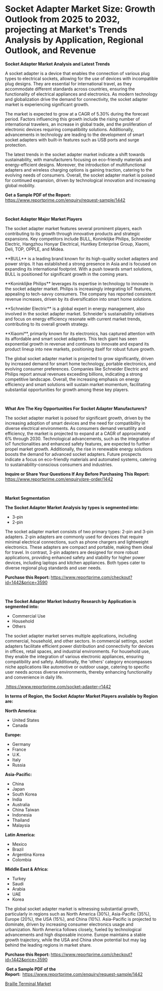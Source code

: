 <p><h1>Socket Adapter Market Size: Growth Outlook from 2025 to 2032, projecting at Market's Trends Analysis by Application, Regional Outlook, and Revenue</h1></p><p><strong>Socket Adapter Market Analysis and Latest Trends</strong></p>
<p><p>A socket adapter is a device that enables the connection of various plug types to electrical sockets, allowing for the use of devices with incompatible plug designs. They are essential for international travel, as they accommodate different standards across countries, ensuring the functionality of electrical appliances and electronics. As modern technology and globalization drive the demand for connectivity, the socket adapter market is experiencing significant growth.</p><p>The market is expected to grow at a CAGR of 5.30% during the forecast period. Factors influencing this growth include the rising number of international travelers, an increase in global trade, and the proliferation of electronic devices requiring compatibility solutions. Additionally, advancements in technology are leading to the development of smart socket adapters with built-in features such as USB ports and surge protection.</p><p>The latest trends in the socket adapter market indicate a shift towards sustainability, with manufacturers focusing on eco-friendly materials and energy-efficient designs. Moreover, the introduction of multifunctional adapters and wireless charging options is gaining traction, catering to the evolving needs of consumers. Overall, the socket adapter market is poised for continued expansion, driven by technological innovation and increasing global mobility.</p></p>
<p><strong>Get a Sample PDF of the Report:&nbsp;</strong> <a href="https://www.reportprime.com/enquiry/request-sample/1442?utm_campaign=3279&utm_medium=2&utm_source=Github&utm_content=ia&utm_term=18032025&utm_id=socket-adapter">https://www.reportprime.com/enquiry/request-sample/1442</a></p>
<p>&nbsp;</p>
<p><strong>Socket Adapter Major Market Players</strong></p>
<p><p>The socket adapter market features several prominent players, each contributing to its growth through innovative products and strategic expansions. Key competitors include BULL, Koninklijke Philips, Schneider Electric, Hangzhou Honyar Electrical, Huntkey Enterprise Group, Xiaomi, Deli, TOP, OPPLE, and Midea.</p><p>**BULL** is a leading brand known for its high-quality socket adapters and power strips. It has established a strong presence in Asia and is focused on expanding its international footprint. With a push towards smart solutions, BULL is positioned for significant growth in the coming years.</p><p>**Koninklijke Philips** leverages its expertise in technology to innovate in the socket adapter market. Philips is increasingly integrating IoT features, appealing to tech-savvy consumers. The company has reported consistent revenue increases, driven by its diversification into smart home solutions.</p><p>**Schneider Electric** is a global expert in energy management, also involved in the socket adapter market. Schneider's sustainability initiatives and focus on energy efficiency resonate with current market trends, contributing to its overall growth strategy.</p><p>**Xiaomi**, primarily known for its electronics, has captured attention with its affordable and smart socket adapters. This tech giant has seen exponential growth in revenue and continues to innovate and expand its product lineup into new markets, positioning itself for robust future growth.</p><p>The global socket adapter market is projected to grow significantly, driven by increased demand for smart home technology, portable electronics, and evolving consumer preferences. Companies like Schneider Electric and Philips report annual revenues exceeding billions, indicating a strong competitive landscape. Overall, the increasing emphasis on energy efficiency and smart solutions will sustain market momentum, facilitating substantial opportunities for growth among these key players.</p></p>
<p>&nbsp;</p>
<p><strong>What Are The Key Opportunities For Socket Adapter Manufacturers?</strong></p>
<p><p>The socket adapter market is poised for significant growth, driven by the increasing adoption of smart devices and the need for compatibility in diverse electrical environments. As consumers demand versatility and efficiency, the market is projected to expand at a CAGR of approximately 6% through 2030. Technological advancements, such as the integration of IoT functionalities and enhanced safety features, are expected to further propel market growth. Additionally, the rise in renewable energy solutions boosts the demand for advanced socket adapters. Future prospects indicate a focus on eco-friendly materials and automated systems, catering to sustainability-conscious consumers and industries.</p></p>
<p><strong>Inquire or Share Your Questions If Any Before Purchasing This Report:</strong> <a href="https://www.reportprime.com/enquiry/pre-order/1442?utm_campaign=3279&utm_medium=2&utm_source=Github&utm_content=ia&utm_term=18032025&utm_id=socket-adapter">https://www.reportprime.com/enquiry/pre-order/1442</a></p>
<p>&nbsp;</p>
<p><strong>Market Segmentation</strong></p>
<p><strong>The Socket Adapter Market Analysis by types is segmented into:</strong></p>
<p><ul><li>3-pin</li><li>2-pin</li></ul></p>
<p><p>The socket adapter market consists of two primary types: 2-pin and 3-pin adapters. 2-pin adapters are commonly used for devices that require minimal electrical connections, such as phone chargers and lightweight electronics. These adapters are compact and portable, making them ideal for travel. In contrast, 3-pin adapters are designed for more robust applications, providing enhanced safety and stability for higher power devices, including laptops and kitchen appliances. Both types cater to diverse regional plug standards and user needs.</p></p>
<p><strong>Purchase this Report:&nbsp;</strong><a href="https://www.reportprime.com/checkout?id=1442&price=3590&utm_campaign=3279&utm_medium=2&utm_source=Github&utm_content=ia&utm_term=18032025&utm_id=socket-adapter">https://www.reportprime.com/checkout?id=1442&price=3590</a></p>
<p>&nbsp;</p>
<p><strong>The Socket Adapter Market Industry Research by Application is segmented into:</strong></p>
<p><ul><li>Commercial Use</li><li>Household</li><li>Others</li></ul></p>
<p><p>The socket adapter market serves multiple applications, including commercial, household, and other sectors. In commercial settings, socket adapters facilitate efficient power distribution and connectivity for devices in offices, retail spaces, and industrial environments. For household use, they enable the integration of various electronic appliances, ensuring compatibility and safety. Additionally, the 'others' category encompasses niche applications like automotive or outdoor usage, catering to specific user needs across diverse environments, thereby enhancing functionality and convenience in daily life.</p></p>
<p><a href="https://www.reportprime.com/socket-adapter-r1442?utm_campaign=3279&utm_medium=2&utm_source=Github&utm_content=ia&utm_term=18032025&utm_id=socket-adapter">&nbsp;https://www.reportprime.com/socket-adapter-r1442</a></p>
<p><strong>In terms of Region, the Socket Adapter Market Players available by Region are:</strong></p>
<p>
    <p> <strong> North America: </strong>
        <ul>
            <li>United States</li>
            <li>Canada</li>
        </ul>
        </p> 
    <p> <strong> Europe: </strong>
        <ul>
            <li>Germany</li>
            <li>France</li>
            <li>U.K.</li>
            <li>Italy</li>
            <li>Russia</li>
        </ul>
        </p> 
    <p> <strong> Asia-Pacific: </strong>
        <ul>
            <li>China</li>
            <li>Japan</li>
            <li>South Korea</li>
            <li>India</li>
            <li>Australia</li>
            <li>China Taiwan</li>
            <li>Indonesia</li>
            <li>Thailand</li>
            <li>Malaysia</li>
        </ul>
        </p> 
    <p> <strong> Latin America: </strong>
        <ul>
            <li>Mexico</li>
            <li>Brazil</li>
            <li>Argentina Korea</li>
            <li>Colombia</li>
        </ul>
        </p> 
    <p> <strong> Middle East & Africa: </strong>
        <ul>
            <li>Turkey</li>
            <li>Saudi</li>
            <li>Arabia</li>
            <li>UAE</li>
            <li>Korea</li>
        </ul>
    </p>
    </p>
<p><p>The global socket adapter market is witnessing substantial growth, particularly in regions such as North America (30%), Asia-Pacific (35%), Europe (20%), the USA (15%), and China (10%). Asia-Pacific is projected to dominate, driven by increasing consumer electronics usage and urbanization. North America follows closely, fueled by technological advancements and high disposable income. Europe maintains a stable growth trajectory, while the USA and China show potential but may lag behind the leading regions in market share.</p></p>
<p><strong>Purchase this Report: </strong><a href="https://www.reportprime.com/checkout?id=1442&price=3590&utm_campaign=3279&utm_medium=2&utm_source=Github&utm_content=ia&utm_term=18032025&utm_id=socket-adapter">https://www.reportprime.com/checkout?id=1442&price=3590</a></p>
<p>&nbsp;<strong>Get a Sample PDF of the Report:&nbsp;&nbsp;</strong><a href="https://www.reportprime.com/enquiry/request-sample/1442?utm_campaign=3279&utm_medium=2&utm_source=Github&utm_content=ia&utm_term=18032025&utm_id=socket-adapter">https://www.reportprime.com/enquiry/request-sample/1442</a></p>
<p><strong></strong></p>
<p><p><a href="https://github.com/kreilkoffas4/Market-Research-Report-List-1/blob/main/braille-terminal-market.md?utm_campaign=3279&utm_medium=2&utm_source=Github&utm_content=ia&utm_term=18032025&utm_id=socket-adapter">Braille Terminal Market</a></p></p>